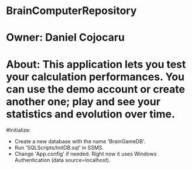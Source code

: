 # BrainComputerRepository
# Owner: Daniel Cojocaru

# About: This application lets you test your calculation performances. You can use the demo account or create another one; play and see your statistics and evolution over time.

#Initialize: 
- Create a new database with the name 'BrainGameDB'.
- Run 'SQLScripts/InitDB.sql' in SSMS.
- Change 'App.config' if needed. Right now it uses Windows Authentication (data source=localhost).